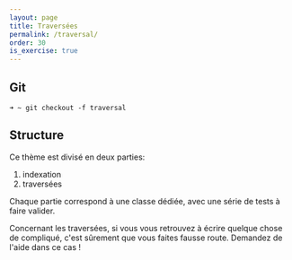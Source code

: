 ```yaml
---
layout: page
title: Traversées
permalink: /traversal/
order: 30
is_exercise: true
---
```


## Git

```shell
➜ ~ git checkout -f traversal
```

## Structure

Ce thème est divisé en deux parties:

 1. indexation
 1. traversées
 
Chaque partie correspond à une classe dédiée, avec une série
de tests à faire valider.

Concernant les traversées, si vous vous retrouvez à écrire quelque chose de compliqué, 
c'est sûrement que vous faites fausse route. Demandez de l'aide dans ce cas !
